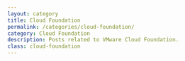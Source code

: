 ```yaml
---
layout: category
title: Cloud Foundation
permalink: /categories/cloud-foundation/
category: Cloud Foundation
description: Posts related to VMware Cloud Foundation.
class: cloud-foundation
---
```

